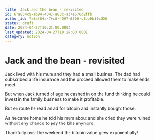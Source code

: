 ```yaml
---
title: Jack and the bean - revisited
id: 67a854c9-ab94-4342-a83c-a27e576d2ffb
author_id: 7a9af84a-70c8-4597-8206-c8bb9b10c558
status: draft
date: 2024-04-27T10:25:00.000Z
last_updated: 2024-04-27T10:26:00.000Z
category: notion
---
```


# Jack and the bean - revisited


Jack lived with his mum and they had a small busines. The dad had subscribed a life insurance and the proceed allowed them to make ends meet.

But when Jack turned of age he cashed in on the fund thinking he could invest in the family business to make it profitable.

But en route he read an ad for bitcoin and instantly bought those.

As he came home he told his mum about and she cried they were ruined without any chance to pay the bills anymore.

Thankfully over the weekend the bitcoin value grew exponentially!


